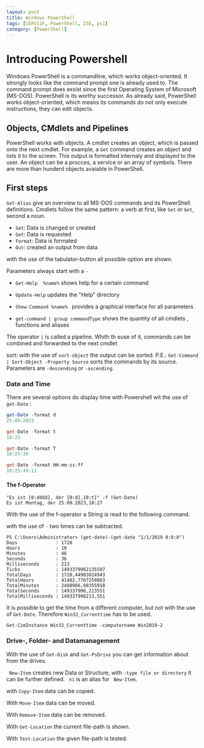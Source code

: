 ```yaml
---
layout: post
title: Windows PowerShell
tags: [SERV11F, PowerShell, ISE, ps1]
category: [PowerShell]
---
```


# Introducing Powershell

Windows  PowerShell is a commandline, which works object-oriented. It strongly looks like the command prompt one is already used to.
The command prompt does exsist since the first Operating System of Microsoft (MS-DOS). PowerShell is its worthy successor.
As already said, PowerShell works object-oriented, which means its commands do not only execute instructions, they can edit objects.

## Objects, CMdlets and Pipelines

PowerShell works with objects. A cmdlet creates an object, which is passed onto the next cmdlet. 
For example, a `Get` command creates an object and lists it to the screen. This output is formatted internaly and displayed to the user.
An object can be a procces, a service or an array of symbols. There are more than hunderd objects avaiable in PowerShell.


## First steps

`Get-Alias` give an overview to all MS-DOS commands and its PowerShell definitions.
Cmdlets follow the same pattern: a verb at first, like `Set` or `Get`, second a noun.

- `Set`: Data is changed or created 
- `Get`: Data is requested
- `Format`: Data is formated
- `Out`: created an output from data

with the use of the tabulator-button all possible option are shown.

Parameters always start with a `-`

- `Get-Help  %name%` shows help for a certain command
- `Update-Help` updates the "Help" directory   
- `Show-Command %name% ` provides a graphical interface for all parameters

- `get-command | group commandType` shows the quantity of all cmdlets , functions and aliases

The operator `|` is called a pipeline. Whith th euse of it, commands can be combined and forwarded to the next cmdlet

sort: with the use of `sort-object` the output can be sorted.
P.E.: `Get-Command | Sort-Object -Property Source` sorts the commands by its source. Parameters are `-descending` or `-ascending`.

### Date and Time

There are several options do display time with Powershell wit the use of ``get-Date`` :

``` Powershell
get-Date -format d
25.09.2023

get-Date -format t
10:25

get-Date -format T
10:25:36

get-Date -format HH:mm:ss:ff
10:25:49:11
```

#### The f-Operator

``` PS
"Es ist {0:dddd}, der {0:d},{0:t}" -f (Get-Date)
Es ist Montag, der 25.09.2023,10:27
```

With the use of the f-operator a String is read to the following command.

with the use of ``-`` two times can be subtracted.

``` PS 
PS C:\Users\Administrator> (get-date)-(get-date "1/1/2019 0:0:0")
Days              : 1728
Hours             : 10
Minutes           : 46
Seconds           : 36
Milliseconds      : 213
Ticks             : 1493379962135507
TotalDays         : 1728,44903024943
TotalHours        : 41482,7767259863
TotalMinutes      : 2488966,60355918
TotalSeconds      : 149337996,213551
TotalMilliseconds : 149337996213,551
```

It is possible to get the time from a different computer, but not with the use of ``Get-Date``. Therefore ``Win32_Currenttime`` has to be used.

``` PS
Get-CimInstance Win32_Currenttime -computername Win2019-2
```

### Drive-, Folder- and Datamanagement

With the use of ``Get-Disk`` and ``Get-PsDrive`` you can get information about from the drives.

`` New-Item`` creates new Data or Structure, with ``-type file or directory`` it can be further defined. `` ni`` is an alias for `` New-Item``.

with ``Copy-Item`` data can be copied.

With ``Move-Item`` data can be moved.

With ``Remove-Item`` data can be removed.

With ``Get-Location`` the current file-path is shown.

With ``Test-Location`` the given file-path is tested.